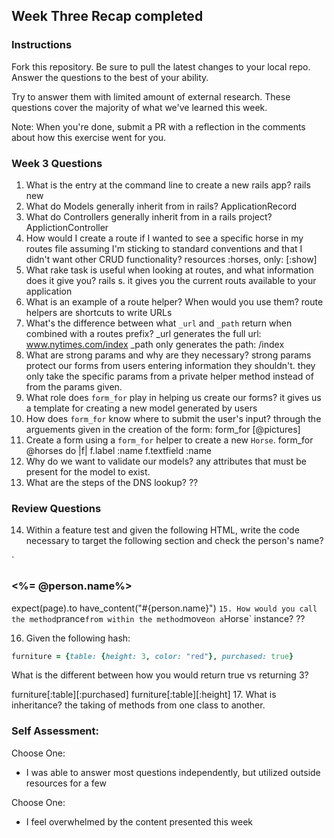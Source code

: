 ## Week Three Recap completed

### Instructions
Fork this repository. Be sure to pull the latest changes to your local repo. Answer the questions to the best of your ability.

Try to answer them with limited amount of external research. These questions cover the majority of what we've learned this week.

Note: When you're done, submit a PR with a reflection in the comments about how this exercise went for you.

### Week 3 Questions

1. What is the entry at the command line to create a new rails app?
rails new <app-name>
2. What do Models generally inherit from in rails?
  ApplicationRecord
3. What do Controllers generally inherit from in a rails project?
  ApplictionController
4. How would I create a route if I wanted to see a specific horse in my routes file assuming I'm sticking to standard conventions and that I didn't want other CRUD functionality?
  resources :horses, only: [:show]
5. What rake task is useful when looking at routes, and what information does it give you?
  rails s.  it gives you the current routs available to your application
6. What is an example of a route helper? When would you use them?
  route helpers are shortcuts to write URLs
7. What's the difference between what `_url` and `_path` return when combined with a routes prefix?
  _url generates the full url: www.nytimes.com/index
  _path only generates the path: /index
8. What are strong params and why are they necessary?
  strong params protect our forms from users entering information they shouldn't.
  they only take the specific params from a private helper method instead of from the params given.
9. What role does `form_for` play in helping us create our forms?
  it gives us a template for creating a new model generated by users
10. How does `form_for` know where to submit the user's input?
  through the arguements given in the creation of the form: form_for [@pictures]
11. Create a form using a `form_for` helper to create a new `Horse`.
  form_for @horses do |f|
  f.label :name
  f.textfield :name
12. Why do we want to validate our models?
  any attributes that must be present for the model to exist.
13. What are the steps of the DNS lookup?
  ??

### Review Questions
14. Within a feature test and given the following HTML, write the code necessary to target the following section and check the person's name?

  `<section id="personal-info">
    <h3><%= @person.name%></h3>
   </section>
   
   expect(page).to have_content("#{person.name}")
  `
15. How would you call the method `prance` from within the method `move` on a `Horse` instance?
  ??
  
16. Given the following hash:

```ruby
furniture = {table: {height: 3, color: "red"}, purchased: true}
```
What is the different between how you would return true vs returning 3?  

furniture[:table][:purchased]
furniture[:table][:height]
17. What is inheritance?
the taking of methods from one class to another.

### Self Assessment:
Choose One:

* I was able to answer most questions independently, but utilized outside resources for a few


Choose One:
* I feel overwhelmed by the content presented this week

